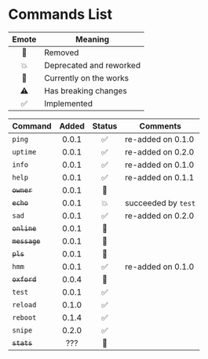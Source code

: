 # Commands List
Emote | Meaning
:-: | --
🚫 | Removed
💥 | Deprecated and reworked
🔨 | Currently on the works
⚠️ | Has breaking changes
✅ | Implemented

Command | Added | Status | Comments
--          | :--:   |:--:| --
`ping`      | 0.0.1  | ✅ | re-added on 0.1.0
`uptime`    | 0.0.1  | ✅ | re-added on 0.2.0
`info`      | 0.0.1  | ✅ | re-added on 0.1.0
`help`      | 0.0.1  | ✅ | re-added on 0.1.1
~~`owner`~~ | 0.0.1  | 🚫
~~`echo`~~  | 0.0.1  | 💥 | succeeded by `test`
`sad`       | 0.0.1  | ✅ | re-added on 0.2.0
~~`online`~~| 0.0.1  | 🚫
~~`message`~~| 0.0.1  | 🔨
~~`pls`~~   | 0.0.1  | 🚫
`hmm`       | 0.0.1  | ✅ | re-added on 0.1.0
~~`oxford`~~| 0.0.4  | 🔨
`test`      | 0.0.1  | ✅
`reload`    | 0.1.0  | ✅
`reboot`    | 0.1.4  | ✅
`snipe`     | 0.2.0  | ✅
~~`stats`~~ |  ???   | 🔨
